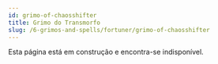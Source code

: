 ```yaml
---
id: grimo-of-chaosshifter
title: Grimo do Transmorfo
slug: /6-grimos-and-spells/fortuner/grimo-of-chaosshifter
---
```


Esta página está em construção e encontra-se indisponível.
